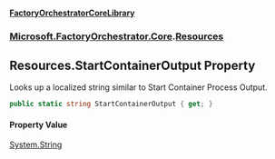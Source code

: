 #### [FactoryOrchestratorCoreLibrary](./FactoryOrchestratorCoreLibrary.md 'FactoryOrchestratorCoreLibrary')
### [Microsoft.FactoryOrchestrator.Core](./Microsoft-FactoryOrchestrator-Core.md 'Microsoft.FactoryOrchestrator.Core').[Resources](./Microsoft-FactoryOrchestrator-Core-Resources.md 'Microsoft.FactoryOrchestrator.Core.Resources')
## Resources.StartContainerOutput Property
Looks up a localized string similar to Start Container Process Output.  
```csharp
public static string StartContainerOutput { get; }
```
#### Property Value
[System.String](https://docs.microsoft.com/en-us/dotnet/api/System.String 'System.String')  
